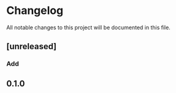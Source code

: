 # Changelog

All notable changes to this project will be documented in this file.

## [unreleased]

### Add

## 0.1.0

